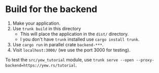 # Build for the backend

1. Make your application.
1. Use `trunk build` in this directory
    * This will place the application in the `dist/` directory.
    * I you don't have `trunk` installed use `cargo install trunk`.
1. Use `cargo run` in parallel crate `backend-***`.
1. Visit `localhost:3000/` (we use the port 3000 for testing).

To test the `src/yew_tutorial` module, use `trunk serve --open --proxy-backend=https://yew.rs/tutorial`.